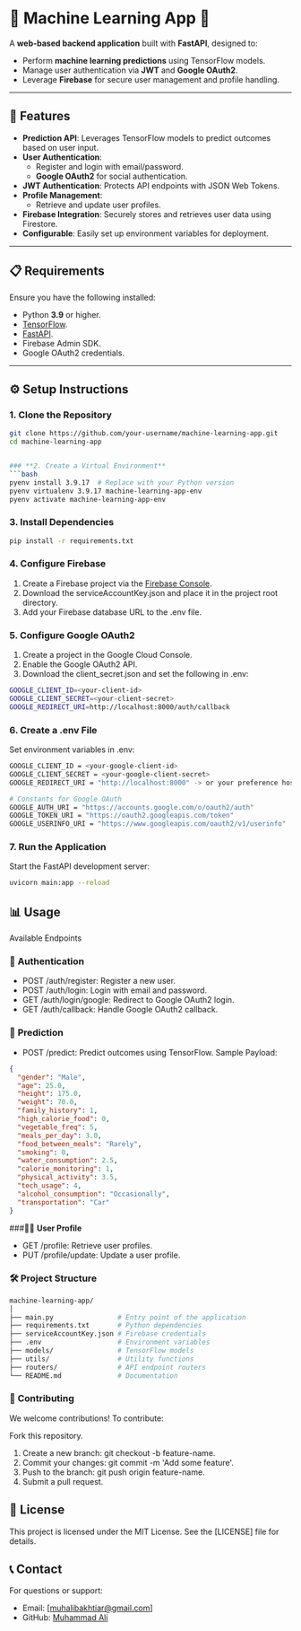 # 🌟 **Machine Learning App** 🌟

A **web-based backend application** built with **FastAPI**, designed to:
- Perform **machine learning predictions** using TensorFlow models.
- Manage user authentication via **JWT** and **Google OAuth2**.
- Leverage **Firebase** for secure user management and profile handling.

---

## 🚀 **Features**
- **Prediction API**: Leverages TensorFlow models to predict outcomes based on user input.
- **User Authentication**:
  - Register and login with email/password.
  - **Google OAuth2** for social authentication.
- **JWT Authentication**: Protects API endpoints with JSON Web Tokens.
- **Profile Management**:
  - Retrieve and update user profiles.
- **Firebase Integration**: Securely stores and retrieves user data using Firestore.
- **Configurable**: Easily set up environment variables for deployment.

---

## 📋 **Requirements**

Ensure you have the following installed:
- Python **3.9** or higher.
- [TensorFlow](https://www.tensorflow.org/).
- [FastAPI](https://fastapi.tiangolo.com/).
- Firebase Admin SDK.
- Google OAuth2 credentials.

---

## ⚙️ **Setup Instructions**

### **1. Clone the Repository**
```bash
git clone https://github.com/your-username/machine-learning-app.git
cd machine-learning-app


### **2. Create a Virtual Environment**
```bash
pyenv install 3.9.17  # Replace with your Python version
pyenv virtualenv 3.9.17 machine-learning-app-env
pyenv activate machine-learning-app-env
```

### **3. Install Dependencies**
```bash
pip install -r requirements.txt
```
### **4. Configure Firebase**
1. Create a Firebase project via the [Firebase Console](https://console.firebase.google.com/u/0/).
2. Download the serviceAccountKey.json and place it in the project root directory.
3. Add your Firebase database URL to the .env file.

### **5. Configure Google OAuth2**
1. Create a project in the Google Cloud Console.
2. Enable the Google OAuth2 API.
3. Download the client_secret.json and set the following in .env:
```bash
GOOGLE_CLIENT_ID=<your-client-id>
GOOGLE_CLIENT_SECRET=<your-client-secret>
GOOGLE_REDIRECT_URI=http://localhost:8000/auth/callback
```

### **6. Create a .env File**
Set environment variables in .env:
```bash
GOOGLE_CLIENT_ID = <your-google-client-id>
GOOGLE_CLIENT_SECRET = <your-google-client-secret>
GOOGLE_REDIRECT_URI = "http://localhost:8000" -> or your preference host another app

# Constants for Google OAuth
GOOGLE_AUTH_URI = "https://accounts.google.com/o/oauth2/auth"
GOOGLE_TOKEN_URI = "https://oauth2.googleapis.com/token"
GOOGLE_USERINFO_URI = "https://www.googleapis.com/oauth2/v1/userinfo"

```

### **7. Run the Application**
Start the FastAPI development server:
```bash
uvicorn main:app --reload
```

## 📊 **Usage**
Available Endpoints
### 🔐 **Authentication**
- POST /auth/register: Register a new user.
- POST /auth/login: Login with email and password.
- GET /auth/login/google: Redirect to Google OAuth2 login.
- GET /auth/callback: Handle Google OAuth2 callback.
### 🤖 **Prediction**
- POST /predict: Predict outcomes using TensorFlow.
Sample Payload:
```json
{
  "gender": "Male",
  "age": 25.0,
  "height": 175.0,
  "weight": 70.0,
  "family_history": 1,
  "high_calorie_food": 0,
  "vegetable_freq": 5,
  "meals_per_day": 3.0,
  "food_between_meals": "Rarely",
  "smoking": 0,
  "water_consumption": 2.5,
  "calorie_monitoring": 1,
  "physical_activity": 3.5,
  "tech_usage": 4,
  "alcohol_consumption": "Occasionally",
  "transportation": "Car"
}
```

###🧑‍💼 **User Profile**
- GET /profile: Retrieve user profiles.
- PUT /profile/update: Update a user profile.

### 🛠️ **Project Structure**
```bash
machine-learning-app/
│
├── main.py                # Entry point of the application
├── requirements.txt       # Python dependencies
├── serviceAccountKey.json # Firebase credentials
├── .env                   # Environment variables
├── models/                # TensorFlow models
├── utils/                 # Utility functions
├── routers/               # API endpoint routers
└── README.md              # Documentation
```

### 🤝 **Contributing**
We welcome contributions! To contribute:

Fork this repository.
1. Create a new branch: git checkout -b feature-name.
2. Commit your changes: git commit -m 'Add some feature'.
3. Push to the branch: git push origin feature-name.
4. Submit a pull request.
## 🧾 **License**
This project is licensed under the MIT License. See the [LICENSE] file for details.

## 📞 **Contact**
For questions or support:

- Email: [muhalibakhtiar@gmail.com]
- GitHub: [Muhammad Ali](https://github.com/muhammadali07)





